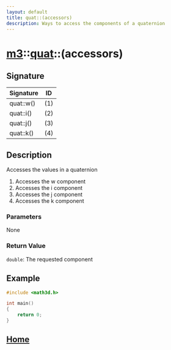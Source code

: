 ```yaml
---
layout: default
title: quat::(accessors)
description: Ways to access the components of a quaternion
---
```


# [m3](https://developergy.github.io/math3d/)::[quat](../../types/quat.md)::(accessors)

## Signature

| Signature | ID |
| --- | --- |
| quat::w() | \(1\) |
| quat::i() | \(2\) |
| quat::j() | \(3\) |
| quat::k() | \(4\) |

## Description

Accesses the values in a quaternion
1. Accesses the w component  
2. Accesses the i component
3. Accesses the j component
4. Accesses the k component

### Parameters

None

### Return Value

`double`: The requested component

## Example

```c++
#include <math3d.h>

int main()
{
    return 0;
}
```

## [Home](https://developergy.github.io/math3d/)